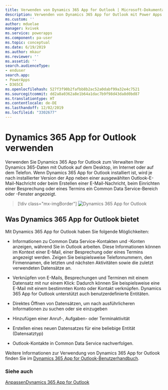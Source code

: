 ```yaml
---
title: Verwenden von Dynamics 365 App for Outlook | Microsoft-Dokumentation
description: Verwenden von Dynamics 365 App for Outlook mit Power Apps und Common Data Service.
ms.custom: ''
author: mduelae
manager: kvivek
ms.service: powerapps
ms.component: pa-user
ms.topic: conceptual
ms.date: 6/19/2019
ms.author: mkaur
ms.reviewer: ''
ms.assetid: ''
search.audienceType:
- enduser
search.app:
- PowerApps
- D365CE
ms.openlocfilehash: 527f3f90b2fafbb8b2ac52a0dabf99a32e4c7521
ms.sourcegitcommit: dd2a8a0362a8e1b64a1dac7b9f98d43da8d0bd87
ms.translationtype: HT
ms.contentlocale: de-DE
ms.lasthandoff: 12/02/2019
ms.locfileid: "3302677"
---
```

# <a name="use-dynamics-365-app-for-outlook"></a>Dynamics 365 App for Outlook verwenden

Verwenden Sie Dynamics 365 App for Outlook zum Verwalten Ihrer Dynamics 365-Daten mit Outlook auf dem Desktop, im Internet oder auf dem Telefon. Wenn Dynamics 365 App for Outlook installiert ist, wird je nach installierter Version der App neben einer ausgewählten Outlook-E-Mail-Nachricht oder beim Erstellen einer E-Mail-Nachricht, beim Einrichten einer Besprechung oder eines Termins ein Common Data Service-Bereich oder -Fenster angezeigt.


   > [!div class="mx-imgBorder"] 
   > ![Dynamics 365 App for Outlook](media/outlookapp.png "Dynamics 365 App for Outlook")

## <a name="what-dynamics-365-app-for-outlook-offers"></a>Was Dynamics 365 App for Outlook bietet

Mit Dynamics 365 App for Outlook haben Sie folgende Möglichkeiten:  
  
- Informationen zu Common Data Service-Kontakten und -Konten anzeigen, während Sie in Outlook arbeiten. Diese Informationen können im Kontext einer E-Mail, einer Besprechung oder eines Termins angezeigt werden. Zeigen Sie beispielsweise Telefonnummern, den Firmennamen, die letzten und nächsten Aktivitäten sowie die zuletzt verwendeten Datensätze an. 
  
- Verknüpfen von E-Mails, Besprechungen und Terminen mit einem Datensatz mit nur einem Klick: Dadurch können Sie beispielsweise eine E-Mail mit einem bestimmten Konto oder Kontakt verknüpfen. Dynamics 365 App for Outlook unterstützt auch benutzerdefinierte Entitäten.  
  
- Direktes Öffnen von Datensätzen, um nach ausführlicheren Informationen zu suchen oder sie einzugeben  
  
- Hinzufügen einer Anruf-, Aufgaben- oder Terminaktivität  
  
- Erstellen eines neuen Datensatzes für eine beliebige Entität (Datensatztyp)  
  
- Outlook-Kontakte in Common Data Service nachverfolgen.  

Weitere Informationen zur Verwendung von Dynamics 365 App for Outlook finden Sie im [Dynamics 365 App for Outlook-Benutzerhandbuch](https://docs.microsoft.com/dynamics365/customer-engagement/outlook-app/dynamics-365-app-outlook-user-s-guide).

### <a name="see-also"></a>Siehe auch

[AnpassenDynamics 365 App for Outlook](../maker/model-driven-apps/app-for-outlook-customize.md)  


